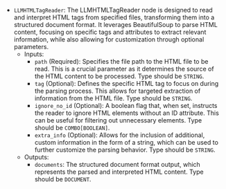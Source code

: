 - `LLMHTMLTagReader`: The LLMHTMLTagReader node is designed to read and interpret HTML tags from specified files, transforming them into a structured document format. It leverages BeautifulSoup to parse HTML content, focusing on specific tags and attributes to extract relevant information, while also allowing for customization through optional parameters.
    - Inputs:
        - `path` (Required): Specifies the file path to the HTML file to be read. This is a crucial parameter as it determines the source of the HTML content to be processed. Type should be `STRING`.
        - `tag` (Optional): Defines the specific HTML tag to focus on during the parsing process. This allows for targeted extraction of information from the HTML file. Type should be `STRING`.
        - `ignore_no_id` (Optional): A boolean flag that, when set, instructs the reader to ignore HTML elements without an ID attribute. This can be useful for filtering out unnecessary elements. Type should be `COMBO[BOOLEAN]`.
        - `extra_info` (Optional): Allows for the inclusion of additional, custom information in the form of a string, which can be used to further customize the parsing behavior. Type should be `STRING`.
    - Outputs:
        - `documents`: The structured document format output, which represents the parsed and interpreted HTML content. Type should be `DOCUMENT`.
